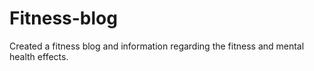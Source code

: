 # Fitness-blog
Created  a fitness blog and information regarding the fitness and mental health effects. 
